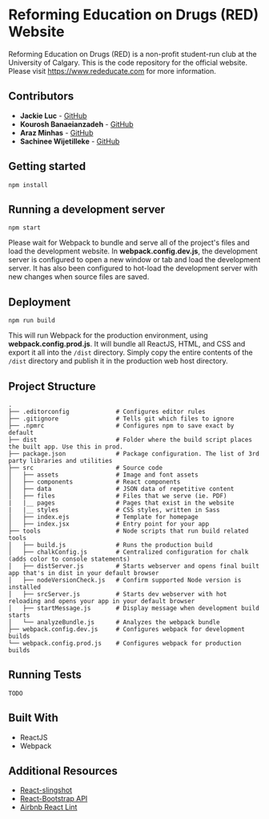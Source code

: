 # Reforming Education on Drugs (RED) Website

Reforming Education on Drugs (RED) is a non-profit student-run club at the University of Calgary. This is the code repository for the official website. Please visit https://www.rededucate.com for more information.

## Contributors

* **Jackie Luc** - [GitHub](https://github.com/jackieluc)
* **Kourosh Banaeianzadeh** - [GitHub](https://github.com/Kouroshb26)
* **Araz Minhas** - [GitHub](https://github.com/arazzz)
* **Sachinee Wijetilleke** - [GitHub](https://github.com/Sachineew)

## Getting started

```
npm install
```

## Running a development server

```
npm start
```

Please wait for Webpack to bundle and serve all of the project's files and load the development website. In **webpack.config.dev.js**, the development server is configured to open a new window or tab and load the development server. It has also been configured to hot-load the development server with new changes when source files are saved.

## Deployment

```
npm run build
```

This will run Webpack for the production environment, using **webpack.config.prod.js**. It will bundle all ReactJS, HTML, and CSS and export it all into the ``/dist`` directory. Simply copy the entire contents of the ``/dist`` directory and publish it in the production web host directory.


## Project Structure

```
.
├── .editorconfig             # Configures editor rules
├── .gitignore                # Tells git which files to ignore
├── .npmrc                    # Configures npm to save exact by default
├── dist                      # Folder where the build script places the built app. Use this in prod.
├── package.json              # Package configuration. The list of 3rd party libraries and utilities
├── src                       # Source code
│   ├── assets                # Image and font assets
│   ├── components            # React components
│   ├── data                  # JSON data of repetitive content
│   ├── files                 # Files that we serve (ie. PDF)
|   |__ pages                 # Pages that exist in the website
|   |__ styles                # CSS styles, written in Sass
│   ├── index.ejs             # Template for homepage
│   ├── index.jsx             # Entry point for your app
├── tools                     # Node scripts that run build related tools
│   ├── build.js              # Runs the production build
│   ├── chalkConfig.js        # Centralized configuration for chalk (adds color to console statements)
│   ├── distServer.js         # Starts webserver and opens final built app that's in dist in your default browser
│   ├── nodeVersionCheck.js   # Confirm supported Node version is installed
│   ├── srcServer.js          # Starts dev webserver with hot reloading and opens your app in your default browser
│   ├── startMessage.js       # Display message when development build starts
│   └── analyzeBundle.js      # Analyzes the webpack bundle
├── webpack.config.dev.js     # Configures webpack for development builds
└── webpack.config.prod.js    # Configures webpack for production builds
```

## Running Tests

```
TODO
```

## Built With

* ReactJS
* Webpack


## Additional Resources

* [React-slingshot](https://github.com/coryhouse/react-slingshot)
* [React-Bootstrap API](https://react-bootstrap.github.io/introduction.html)
* [Airbnb React Lint](https://github.com/airbnb/javascript/tree/master/react)